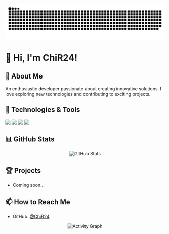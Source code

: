 <!-- Profile Banner with 3D Animation -->
<div align="center">
  <a href="https://github.com/ChiR24">
    <img src="https://raw.githubusercontent.com/Platane/snk/output/github-contribution-grid-snake.svg" alt="3D GitHub Animation">
  </a>
</div>

# 👋 Hi, I'm ChiR24!

## 🚀 About Me
An enthusiastic developer passionate about creating innovative solutions. I love exploring new technologies and contributing to exciting projects.

## 🔧 Technologies & Tools
![](https://img.shields.io/badge/Code-JavaScript-informational?style=flat&logo=javascript&logoColor=white&color=2bbc8a)
![](https://img.shields.io/badge/Code-Python-informational?style=flat&logo=python&logoColor=white&color=2bbc8a)
![](https://img.shields.io/badge/Tools-Git-informational?style=flat&logo=git&logoColor=white&color=2bbc8a)
![](https://img.shields.io/badge/Editor-VSCode-informational?style=flat&logo=visual-studio-code&logoColor=white&color=2bbc8a)

## 📊 GitHub Stats
<div align="center">
  <img src="https://github-readme-stats.vercel.app/api?username=ChiR24&show_icons=true&theme=radical" alt="GitHub Stats" />
</div>

## 🏆 Projects
- Coming soon...

## 📫 How to Reach Me
- GitHub: [@ChiR24](https://github.com/ChiR24)

<!-- GitHub Activity Graph -->
<div align="center">
  <img src="https://activity-graph.herokuapp.com/graph?username=ChiR24&theme=react-dark" alt="Activity Graph" />
</div>

<!--
This animation is the GitHub contribution snake animation by Platane.
It's a reliable SVG animation that works well on GitHub profiles.

Here are some alternative animations you can use:

1. GitHub Stats Card: https://github-readme-stats.vercel.app/api?username=ChiR24&show_icons=true&theme=radical
2. GitHub Skyline 3D: https://skyline.github.com/ (generate and download as GIF)
3. Contribution Calendar: https://github-readme-streak-stats.herokuapp.com/?user=ChiR24&theme=dark
4. 3D Repository Visualization: https://github.com/yyx990803/build-your-own-vue

You can also create custom SVG animations for your profile.
--> 